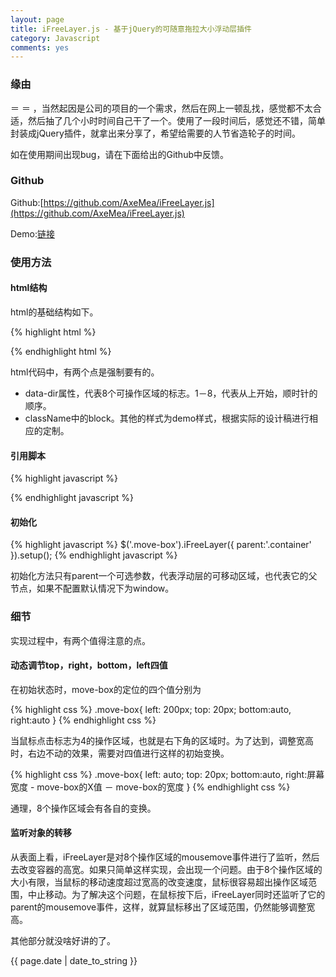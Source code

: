 ```yaml
---
layout: page
title: iFreeLayer.js - 基于jQuery的可随意拖拉大小浮动层插件
category: Javascript
comments: yes
---
```


### 缘由

＝ ＝ ，当然起因是公司的项目的一个需求，然后在网上一顿乱找，感觉都不太合适，然后抽了几个小时时间自己干了一个。使用了一段时间后，感觉还不错，简单封装成jQuery插件，就拿出来分享了，希望给需要的人节省造轮子的时间。

如在使用期间出现bug，请在下面给出的Github中反馈。

### Github

Github:[https://github.com/AxeMea/iFreeLayer.js](https://github.com/AxeMea/iFreeLayer.js)

Demo:[链接](http://axemea.github.io/javascripts/move-container/move.html)

### 使用方法

#### html结构

html的基础结构如下。

{% highlight html %}
<div class="container">
	<div class="move-box">
		<section  class="block border top" data-dir="1"></section>
		<section  class="block cross right-top" data-dir="2"></section>
		<section  class="block border right" data-dir="3"></section>
		<section  class="block cross right-bottom" data-dir="4"></section>
		<section  class="block border bottom" data-dir="5"></section>
		<section  class="block cross left-bottom" data-dir="6"></section>
		<section  class="block border left" data-dir="7"></section>
		<section  class="block cross left-top" data-dir="8"></section>
	</div>
</div>
{% endhighlight html %}

html代码中，有两个点是强制要有的。

* data-dir属性，代表8个可操作区域的标志。1－8，代表从上开始，顺时针的顺序。
* className中的block。其他的样式为demo样式，根据实际的设计稿进行相应的定制。


#### 引用脚本

{% highlight javascript %}
<script type="text/javascript" src="http://cdn.bootcss.com/jquery/3.0.0-alpha1/jquery.min.js"></script>
<script type="text/javascript" src="https://rawgit.com/axemea/iFreeLayer.js/master/iFreeLayer.min.js"></script>
{% endhighlight javascript %}

#### 初始化

{% highlight javascript %}
$('.move-box').iFreeLayer({
      parent:'.container'
    }).setup();
{% endhighlight javascript %}

初始化方法只有parent一个可选参数，代表浮动层的可移动区域，也代表它的父节点，如果不配置默认情况下为window。

### 细节

实现过程中，有两个值得注意的点。

#### 动态调节top，right，bottom，left四值

在初始状态时，move-box的定位的四个值分别为

{% highlight css %}
.move-box{
	left: 200px;
    top: 20px;
    bottom:auto,
    right:auto
}
{% endhighlight css %}

当鼠标点击标志为4的操作区域，也就是右下角的区域时。为了达到，调整宽高时，右边不动的效果，需要对四值进行这样的初始变换。

{% highlight css %}
.move-box{
	left: auto;
    top: 20px;
    bottom:auto,
    right:屏幕宽度 - move-box的X值 － move-box的宽度
}
{% endhighlight css %}

通理，8个操作区域会有各自的变换。

#### 监听对象的转移

从表面上看，iFreeLayer是对8个操作区域的mousemove事件进行了监听，然后去改变容器的高宽。如果只简单这样实现，会出现一个问题。由于8个操作区域的大小有限，当鼠标的移动速度超过宽高的改变速度，鼠标很容易超出操作区域范围，中止移动。为了解决这个问题，在鼠标按下后，iFreeLayer同时还监听了它的parent的mousemove事件，这样，就算鼠标移出了区域范围，仍然能够调整宽高。

其他部分就没啥好讲的了。





{{ page.date | date_to_string }}
